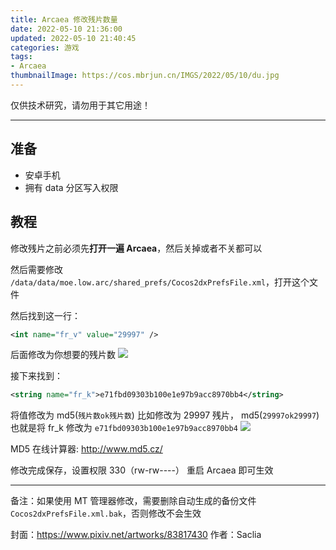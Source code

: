 ```yaml
---
title: Arcaea 修改残片数量
date: 2022-05-10 21:36:00
updated: 2022-05-10 21:40:45
categories: 游戏
tags:
- Arcaea
thumbnailImage: https://cos.mbrjun.cn/IMGS/2022/05/10/du.jpg
---
```

仅供技术研究，请勿用于其它用途！
<!-- more -->

---

## 准备

- 安卓手机
- 拥有 data 分区写入权限

## 教程

修改残片之前必须先**打开一遍 Arcaea**，然后关掉或者不关都可以

然后需要修改 ``/data/data/moe.low.arc/shared_prefs/Cocos2dxPrefsFile.xml``，打开这个文件

然后找到这一行：

```xml
<int name="fr_v" value="29997" />
```

后面修改为你想要的残片数
![](https://cos.mbrjun.cn/IMGS/2022/05/10/wh.png)

接下来找到：

```xml
<string name="fr_k">e71fbd09303b100e1e97b9acc8970bb4</string>
```

将值修改为 md5(``残片数ok残片数``)
比如修改为 29997 残片， md5(``29997ok29997``) 也就是将 fr_k 修改为 ``e71fbd09303b100e1e97b9acc8970bb4``
![](https://cos.mbrjun.cn/IMGS/2022/05/10/df.png)

MD5 在线计算器: http://www.md5.cz/

修改完成保存，设置权限 330（rw-rw----）
重启 Arcaea 即可生效

---

备注：如果使用 MT 管理器修改，需要删除自动生成的备份文件 ``Cocos2dxPrefsFile.xml.bak``，否则修改不会生效

封面：https://www.pixiv.net/artworks/83817430
作者：Saclia

